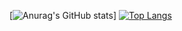 [![Anurag's GitHub stats](https://github-readme-stats.vercel.app/api?username=3k11ooo&count_private=true&show_icons=true)]
[![Top Langs](https://github-readme-stats.vercel.app/api/top-langs/?username=3k11ooo)](https://github.com/anuraghazra/github-readme-stats)
<!--
**3k11ooo/3k11ooo** is a ✨ _special_ ✨ repository because its `README.md` (this file) appears on your GitHub profile.

Here are some ideas to get you started:

- 🔭 I’m currently working on ...
- 🌱 I’m currently learning ...
- 👯 I’m looking to collaborate on ...
- 🤔 I’m looking for help with ...
- 💬 Ask me about ...
- 📫 How to reach me: ...
- 😄 Pronouns: ...
- ⚡ Fun fact: ...
-->
